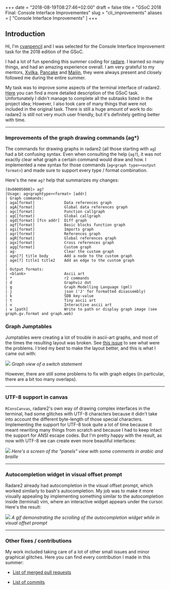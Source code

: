 +++
date = "2018-08-19T08:27:46+02:00"
draft = false
title = "GSoC 2018 Final: Console Interface Improvementes"
slug = "cli_improvements"
aliases = [
	"Console Interface Improvements"
]
+++


## Introduction 

Hi, I'm [cyanpencil](https://www.github.com/cyanpencil) and I was selected for the Console Interface Improvement task for the 2018 edition of the GSoC.

I had a lot of fun spending this summer coding for [radare](https://www.github.com/radare/radare2). I learned so many things, and had an amazing experience overall. I am very grateful to my mentors, [Xvilka](https://www.github.com/xvilka), [Pancake](https://www.github.com/radare) and [Maijin](https://www.github.com/Maijin), they were always present and closely followed me during the entire summer.

My task was to improve some aspects of the terminal interface of radare2. [Here](http://rada.re/gsoc/2018/ideas.html#title_2) you can find a more detailed description of the GSoC task. Unfortunately I didn't manage to complete all the subtasks listed in the project idea; However, I also took care of many things that were not included in the original task. There is still a huge amount of work to do: radare2 is still not very much user friendly, but it's definitely getting better with time.

---

### Improvements of the graph drawing commands (ag*)

The commands for drawing graphs in radare2 (all those starting with `ag`) had a bit confusing syntax. Even when consulting the help (`ag?`), it was not exactly clear what graph a certain command would draw and how. I implemented a new syntax for those commands (`ag<graph type><output format>`) and made sure to support every type / format combination. 

Here's the new `ag?` help that summarizes my changes:

```
[0x00005000]> ag?
|Usage: ag<graphtype><format> [addr]
| Graph commands:
| aga[format]             Data references graph
| agA[format]             Global data references graph
| agc[format]             Function callgraph
| agC[format]             Global callgraph
| agd[format] [fcn addr]  Diff graph
| agf[format]             Basic blocks function graph
| agi[format]             Imports graph
| agr[format]             References graph
| agR[format]             Global references graph
| agx[format]             Cross references graph
| agg[format]             Custom graph
| ag-                     Clear the custom graph
| agn[?] title body       Add a node to the custom graph
| age[?] title1 title2    Add an edge to the custom graph
|
| Output formats:
| <blank>                 Ascii art
| *                       r2 commands
| d                       Graphviz dot
| g                       Graph Modelling Language (gml)
| j                       json ('J' for formatted disassembly)
| k                       SDB key-value
| t                       Tiny ascii art
| v                       Interactive ascii art
| w [path]                Write to path or display graph image (see graph.gv.format and graph.web)
```

### Graph Jumptables

Jumptables were creating a lot of trouble in ascii-art graphs, and most of the times the resulting layout was broken. See [this issue](https://github.com/radare/radare2/issues/10275) to see what were the problems.
I tried my best to make the layout better, and this is what I came out with:

![](/blog/images/gso2018-graph-jmptable.png)
_Graph view of a switch statement_

However, there are still some problems to fix with graph edges (in particular, there are a bit too many overlaps).

---

### UTF-8 support in canvas

`RConsCanvas`, radare2's own way of drawing complex interfaces in the terminal, had some glitches with UTF-8 characters because it didn't take into account the different byte-length of those special characters. Implementing the support for UTF-8 took quite a lot of time because it meant rewriting many things from scratch and because I had to keep intact the support for ANSI escape codes.
But I'm pretty happy with the result, as now with UTF-8 we can create even more beautiful interfaces:

![](/blog/images/gsoc2018-utf8-panels.png)
_Here's a screen of the "panels" view with some comments in arabic and braille_


---


### Autocompletion widget in visual offset prompt

Radare2 already had autocompletion in the visual offset prompt, which worked similarly to bash's autocompletion. My job was to make it more visually appealing by implementing something similar to the autocompletion inside (terminal) vim, where an interactive widget appears under the cursor. Here's the result:

![](/blog/images/gsoc-2018-autocompletion-widget.gif)
_A gif demonstrating the scrolling of the autocompletion widget while in visual offset prompt_


---


### Other fixes / contributions

My work included taking care of a lot of other small issues and minor graphical glitches. 
Here you can find every contribution I made in this summer:

- [List of merged pull requests](https://github.com/radare/radare2/pulls?page=3&q=is%3Apr+is%3Amerged+is%3Apr+author%3Acyanpencil+created%3A2018-05-01..2018-08-14)

- [List of commits](https://github.com/radare/radare2/commits?author=cyanpencil)
